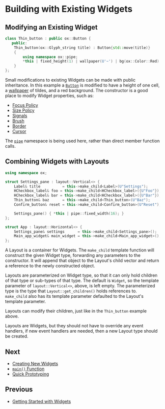 # Building with Existing Widgets

## Modifying an Existing Widget

```cpp
class Thin_button : public ox::Button {
   public:
    Thin_button(ox::Glyph_string title) : Button{std::move(title)}
    {
        using namespace ox::pipe;
        *this | fixed_height(1) | wallpaper(U'~') | bg(ox::Color::Red);
    }
};
```

Small modifications to existing Widgets can be made with public inheritance. In
this example a [`Button`](widgets/button.md) is modified to have a height of one
cell, a [wallpaper](wallpaper.md) of tildes, and a red background. The
constructor is a good place to modify Widget properties, such as:

- [Focus Policy](focus-policy.md)
- [Size Policy](size-policy.md)
- [Signals](signals.md)
- [Brush](brush.md)
- [Border](border.md)
- [Cursor](cursor.md)

The [`pipe`](pipe.md) namespace is being used here, rather than direct member
function calls.

## Combining Widgets with Layouts

```cpp
using namespace ox;

struct Settings_pane : layout::Vertical<> {
    Label& title          = this->make_child<Label>(U"Settings");
    HCheckbox_label& foo = this->make_child<HCheckbox_label>({U"Foo"});
    HCheckbox_label& bar = this->make_child<HCheckbox_label>({U"Bar"});
    Thin_button& baz      = this->make_child<Thin_button>(U"Baz");
    Confirm_button& reset = this->make_child<Confirm_button>(U"Reset");

    Settings_pane() { *this | pipe::fixed_width(16); }
};

struct App : layout::Horizontal<> {
    Settings_pane& settings      = this->make_child<Settings_pane>();
    Main_app_widget& main_widget = this->make_child<Main_app_widget>();
};
```

A Layout is a container for Widgets. The `make_child` template function will
construct the given Widget type, forwarding any parameters to the constructor.
It will append that object to the Layout's child vector and return a reference
to the newly constructed object.

Layouts are parameterized on Widget type, so that it can only hold children of
that type or sub-types of that type. The default is `Widget`, so the template
parameter of `layout::Vertical<>`, above, is left empty. The parameterized type
is the type that `Layout::get_children()` holds references to. `make_child` also
has its template parameter defaulted to the Layout's template parameter.

Layouts can modify their children, just like in the `Thin_button` example above.

Layouts are Widgets, but they should not have to override any event handlers,
if new event handlers are needed, then a new Layout type should be created.

## Next

- [Creating New Widgets](creating-new-widgets.md)
- [`main()` Function](main-function.md)
- [Quick Prototyping](quick-prototyping.md)

## Previous

- [Getting Started with Widgets](getting-started-with-widgets.md)
